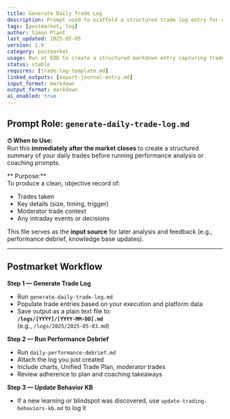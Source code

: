 ```yaml
---
title: Generate Daily Trade Log  
description: Prompt used to scaffold a structured trade log entry for each trading day  
tags: [postmarket, log]  
author: Simon Plant  
last_updated: 2025-05-05  
version: 1.0  
category: postmarket  
usage: Run at EOD to create a structured markdown entry capturing trades, notes, and emotion ratings  
status: stable  
requires: [trade-log-template.md]  
linked_outputs: [export-journal-entry.md]  
input_format: markdown  
output_format: markdown  
ai_enabled: true  
---
```


## Prompt Role: `generate-daily-trade-log.md`

**⏱ When to Use:**  
Run this **immediately after the market closes** to create a structured summary of your daily trades before running performance analysis or coaching prompts.

** Purpose:**  
To produce a clean, objective record of:
- Trades taken
- Key details (size, timing, trigger)
- Moderator trade context
- Any intraday events or decisions

This file serves as the **input source** for later analysis and feedback (e.g., performance debrief, knowledge base updates).

---

## Postmarket Workflow

**Step 1 — Generate Trade Log**
- Run `generate-daily-trade-log.md`
- Populate trade entries based on your execution and platform data
- Save output as a plain text file to:  
  **`/logs/[YYYY]/[YYYY-MM-DD].md`**  
  (e.g., `/logs/2025/2025-05-03.md`)

**Step 2 — Run Performance Debrief**
- Run `daily-performance-debrief.md`
- Attach the log you just created
- Include charts, Unified Trade Plan, moderator trades
- Review adherence to plan and coaching takeaways

**Step 3 — Update Behavior KB**
- If a new learning or blindspot was discovered,
  use `update-trading-behaviors-kb.md` to log it